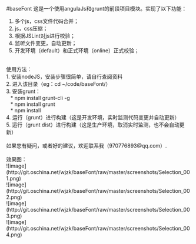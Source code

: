 #baseFont
这是一个使用angulaJs和grunt的前段项目模块。实现了以下功能：<br/>
1. 多个js，css文件代码合并；<br/>
2. js，css压缩；<br/>
3. 根据JSLint对js进行校验；<br/>
4. 监听文件变更，自动更新；<br/>
5. 开发环境（default）和正式环境（online）正式校验；<br/>
<br/>
使用方法：<br/>
1. 安装nodeJS，安装步骤很简单，请自行查阅资料<br/>
2. 进入该目录（eg：cd ~/code/baseFont/）<br/>
3. 安装grunt：<br/>
&nbsp;&nbsp; * npm install grunt-cli -g<br/>
&nbsp;&nbsp; * npm install grunt<br/>
&nbsp;&nbsp; * npm install<br/>
4. 运行（grunt）进行构建（这是开发环境，实时监测代码变更并自动更新）<br/>
5. 运行（grunt dist）进行构建（这是生产环境，取消实时监测，也不会自动更新）<br/>
<br/>
如果您有疑问，或者好的建议，欢迎联系我（970776893@qq.com）.<br/>
<br/>
效果图：<br/>
![image](http://git.oschina.net/wjzk/baseFont/raw/master/screenshots/Selection_001.png)<br/>
![image](http://git.oschina.net/wjzk/baseFont/raw/master/screenshots/Selection_002.png)<br/>
![image](http://git.oschina.net/wjzk/baseFont/raw/master/screenshots/Selection_003.png)<br/>
![image](http://git.oschina.net/wjzk/baseFont/raw/master/screenshots/Selection_004.png)<br/>